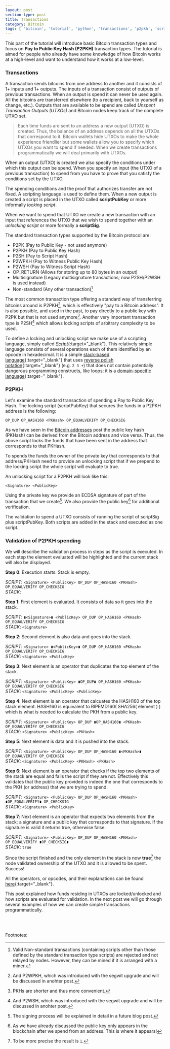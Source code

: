 ```yaml
---
layout: post
section-type: post
title: Transactions
category: Bitcoin
tags: [ 'bitcoin', 'tutorial', 'python', 'transactions', 'p2pkh', 'scripting']
---
```



This part of the tutorial will introduce basic Bitcoin transaction types and focus on __Pay to Public Key Hash (P2PKH)__ transaction types. The tutorial is aimed for people who already have some knowledge of how Bitcoin works at a high-level and want to understand how it works at a low-level.

### Transactions
A transaction sends bitcoins from one address to another and it consists of 1+ inputs and 1+ outputs. The inputs of a transaction consist of outputs of previous transactions. When an output is spend it can never be used again. All the bitcoins are transferred elsewhere (to a recipient, back to yourself as change, etc.). Outputs that are available to be spend are called _Unspent Transaction Outputs (UTXOs)_ and Bitcoin nodes keep track of the complete UTXO set. 

> Each time funds are sent to an address a new output (UTXO) is created. Thus, the balance of an address depends on all the UTXOs that correspond to it. Bitcoin wallets hide UTXOs to make the whole experience friendlier but some wallets allow you to specify which UTXOs you want to spend if needed. When we create transactions programmatically we will deal primarily with UTXOs.

When an output (UTXO) is created we also specify the conditions under which this output can be spend. When you specify an input (the UTXO of a previous transaction) to spend from you have to prove that you satisfy the conditions set by the UTXO.

The spending conditions and the proof that authorizes transfer are not fixed. A scripting language is used to define them. When a new output is created a script is placed in the UTXO called __scriptPubKey__ or more informally _locking script_.

When we want to spend that UTXO we create a new transaction with an input that references the UTXO that we wish to spend together with an _unlocking script_ or more formally a __scriptSig__.

The standard transaction types supported by the Bitcoin protocol are:
* P2PK (Pay to Public Key - not used anymore)
* P2PKH (Pay to Public Key Hash)
* P2SH (Pay to Script Hash)
* P2WPKH (Pay to Witness Public Key Hash)
* P2WSH (Pay to Witness Script Hash)
* OP_RETURN (Allows for storing up to 80 bytes in an output)
* Multisignature (Legacy multisignature transactions; now P2SH/P2WSH is used instead)
* Non-standard (Any other transaction)[^1]

The most common transaction type offering a standard way of transferring bitcoins around is P2PKH[^2], which is effectively "pay to a Bitcoin address". It is also possible, and used in the past, to pay directly to a public key with P2PK but that is not used anymore[^3]. Another very important transaction type is P2SH[^4] which allows locking scripts of arbitrary complexity to be used.

To define a locking and unlocking script we make use of a scripting language, simply called [_Script_](https://en.bitcoin.it/wiki/Script){:target="_blank"}. This relatively simple language consists of several operations each of them identified by an opcode in hexadecimal. It is a simple [stack-based language](https://en.wikipedia.org/wiki/Stack-oriented_programming_language){:target="_blank"} that uses [reverse polish notation](https://en.wikipedia.org/wiki/Reverse_Polish_notation){:target="_blank"} (e.g. `2 3 +`) that does not contain potentially dangerous programming constructs, like loops; it is a [domain-specific language](https://en.wikipedia.org/wiki/Domain-specific_language){:target="_blank"}.

### P2PKH
Let's examine the standard transaction of spending a Pay to Public Key Hash. The locking script (scriptPubKey) that secures the funds in a P2PKH address is the following:

`OP_DUP OP_HASH160 <PKHash> OP_EQUALVERIFY OP_CHECKSIG`

As we have seen in the [Bitcoin addresses](/bitcoin/2020/04/21/bitcoin-addresses.html) post the public key hash (PKHash) can be derived from the Bitcoin address and vice versa. Thus, the above script locks the funds that have been sent in the address that corresponds to that PKHash.

To spends the funds the owner of the private key that corresponds to that address/PKHash need to provide an unlocking script that if we prepend to the locking script the whole script will evaluate to true.

An unlocking script for a P2PKH will look like this:

`<Signature> <PublicKey>`

Using the private key we provide an ECDSA signature of part of the transaction that we create[^5]. We also provide the public key[^6] for additional verification.

The validation to spend a UTXO consists of running the script of scriptSig plus scriptPubKey. Both scripts are added in the stack and executed as one script.

### Validation of P2PKH spending
We will describe the validation process in steps as the script is executed. In each step the element evaluated will be highlighted and the current stack will also be displayed.

**Step 0**: Execution starts. Stack is empty.

_SCRIPT_: `<Signature> <PublicKey> OP_DUP OP_HASH160 <PKHash> OP_EQUALVERIFY OP_CHECKSIG`  
_STACK_:  


**Step 1**: First element is evaluated. It consists of data so it goes into the stack.

_SCRIPT_: `∎<Signature>∎ <PublicKey> OP_DUP OP_HASH160 <PKHash> OP_EQUALVERIFY OP_CHECKSIG`  
_STACK_: `<Signature>`

**Step 2**: Second element is also data and goes into the stack.

_SCRIPT_: `<Signature> ∎<PublicKey>∎ OP_DUP OP_HASH160 <PKHash> OP_EQUALVERIFY OP_CHECKSIG`  
_STACK_: `<Signature> <PublicKey>`


**Step 3**: Next element is an operator that duplicates the top element of the stack.

_SCRIPT_: `<Signature> <PublicKey> ∎OP_DUP∎ OP_HASH160 <PKHash> OP_EQUALVERIFY OP_CHECKSIG`  
_STACK_: `<Signature> <PublicKey> <PublicKey>`


**Step 4**: Next element is an operator that calcuates the HASH160 of the top stack element. HASH160 is equivalent to RIPEMD160( SHA256( element ) ) which is what is needed to calculate the PKH from a public key.

_SCRIPT_: `<Signature> <PublicKey> OP_DUP ∎OP_HASH160∎ <PKHash> OP_EQUALVERIFY OP_CHECKSIG`  
_STACK_: `<Signature> <PublicKey> <PKHash>`

**Step 5**: Next element is data and it is pushed into the stack.

_SCRIPT_: `<Signature> <PublicKey> OP_DUP OP_HASH160 ∎<PKHash>∎ OP_EQUALVERIFY OP_CHECKSIG`  
_STACK_: `<Signature> <PublicKey> <PKHash> <PKHash>`

**Step 6**: Next element is an operator that checks if the top two elements of the stack are equal and fails the script if they are not. Effectively this validates that the public key provided is indeed the one that corresponds to the PKH (or address) that we are trying to spend.

_SCRIPT_: `<Signature> <PublicKey> OP_DUP OP_HASH160 <PKHash> ∎OP_EQUALVERIFY∎ OP_CHECKSIG`  
_STACK_: `<Signature> <PublicKey>`

**Step 7**: Next element is an operator that expects two elements from the stack; a signature and a public key that corresponds to that signature. If the signature is valid it returns true, otherwise false.

_SCRIPT_: `<Signature> <PublicKey> OP_DUP OP_HASH160 <PKHash> OP_EQUALVERIFY ∎OP_CHECKSIG∎`  
_STACK_: `true`

Since the script finished and the only element in the stack is now **true**[^7] the node validated ownership of the UTXO and it is allowed to be spent. Success!

All the operators, or opcodes, and their explanations can be found [here](https://en.bitcoin.it/wiki/Script){:target="_blank"}. 

This post explained how funds residing in UTXOs are locked/unlocked and how scripts are evaluated for validation. In the next post we will go through several examples of how we can create simple transactions programmatically.

<br/><br/>

Footnotes:

[^1]: Valid Non-standard transactions (containing scripts other than those defined by the standard transaction type scripts) are rejected and not relayed by nodes. However, they can be mined if it is arranged with a miner.
[^2]: And P2WPKH, which was introduced with the segwit upgrade and will be discussed in anohter post.
[^3]: PKHs are shorter and thus more convenient.
[^4]: And P2WSH, which was introduced with the segwit upgrade and will be discussed in anohter post.
[^5]: The signing process will be explained in detail in a future blog post.
[^6]: As we have already discussed the public key only appears in the blockchain after we spend from an address. This is where it appears!
[^7]: To be more precise the result is `1`.
   
